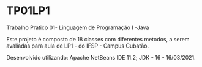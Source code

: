# TP01LP1
Trabalho Pratico 01- Linguagem de Programação I -Java

Este projeto é composto de 18 classes com diferentes metodos, a serem avaliadas para aula de LP1 - do IFSP - Campus Cubatão.

Desenvolvido utilizando:
Apache NetBeans IDE 11.2;
JDK - 16 - 16/03/2021.
